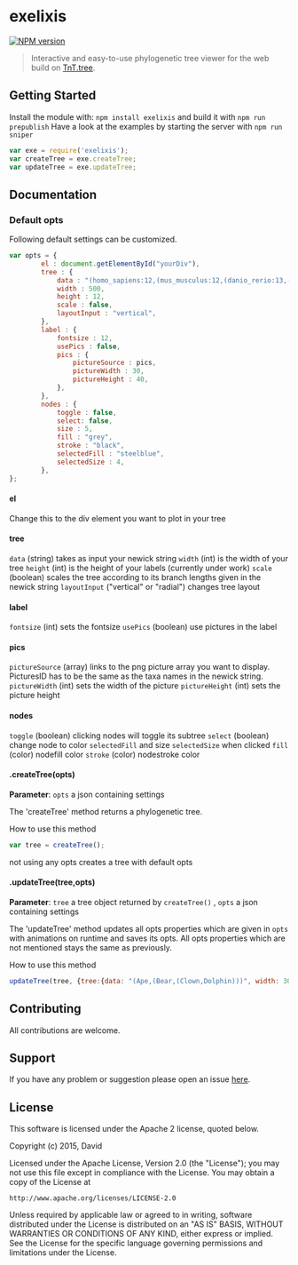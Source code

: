 # exelixis

[![NPM version](http://img.shields.io/npm/v/exelixis.svg)](https://www.npmjs.org/package/exelixis)  

> Interactive and easy-to-use phylogenetic tree viewer for the web build on [TnT.tree](https://github.com/emepyc/tnt.tree). 

## Getting Started
Install the module with: `npm install exelixis` and build it with `npm run prepublish`
Have a look at the examples by starting the server with `npm run sniper`

```javascript
var exe = require('exelixis');
var createTree = exe.createTree;
var updateTree = exe.updateTree;
```

## Documentation


### Default opts 
Following default settings can be customized. 

```javascript
var opts = {
		el : document.getElementById("yourDiv"),
		tree : {
			data : "(homo_sapiens:12,(mus_musculus:12,(danio_rerio:13,(pan_troglodytes:9,(taeniopygia_guttata:10,callithrix_jacchus:11):12):12):10);",	
			width : 500,
			height : 12,
			scale : false,
			layoutInput : "vertical",
		},
		label : {
			fontsize : 12,
			usePics : false, 
			pics : {
				pictureSource : pics,
				pictureWidth : 30,
				pictureHeight : 40,
			},
		},
		nodes : {
			toggle : false, 
			select: false, 
			size : 5,
			fill : "grey",
			stroke : "black",
			selectedFill : "steelblue",
			selectedSize : 4,
		},
};
```

#### el 
Change this to the div element you want to plot in your tree

#### tree
`data` (string) takes as input your newick string
`width` (int) is the width of your tree
`height` (int) is the height of your labels (currently under work)
`scale` (boolean) scales the tree according to its branch lengths given in the newick string
`layoutInput` ("vertical" or "radial") changes tree layout

#### label
`fontsize` (int) sets the fontsize
`usePics` (boolean) use pictures in the label

#### pics
`pictureSource` (array) links to the png picture array you want to display. PicturesID has to be the same as the taxa names in the newick string.
`pictureWidth` (int) sets the width of the picture
`pictureHeight` (int) sets the picture height

#### nodes
`toggle` (boolean) clicking nodes will toggle its subtree
`select` (boolean) change node to color `selectedFill` and size `selectedSize` when clicked
`fill` (color) nodefill color
`stroke` (color) nodestroke color



#### .createTree(opts)

**Parameter**: `opts` a json containing settings

The 'createTree' method returns a phylogenetic tree.

How to use this method

```javascript
var tree = createTree();
```

not using any opts creates a tree with default opts

#### .updateTree(tree,opts)

**Parameter**: `tree` a tree object returned by `createTree()` , `opts` a json containing settings

The 'updateTree' method updates all opts properties which are given in `opts` with animations on runtime and saves its opts.
All opts properties which are not mentioned stays the same as previously.

How to use this method

```javascript
updateTree(tree, {tree:{data: "(Ape,(Bear,(Clown,Dolphin)))", width: 300, heigth: 20}});
```

## Contributing

All contributions are welcome.

## Support

If you have any problem or suggestion please open an issue [here](https://github.com/daviddao/exelixisjs/issues).

## License 
This software is licensed under the Apache 2 license, quoted below.

Copyright (c) 2015, David

Licensed under the Apache License, Version 2.0 (the "License"); you may not
use this file except in compliance with the License. You may obtain a copy of
the License at

    http://www.apache.org/licenses/LICENSE-2.0

Unless required by applicable law or agreed to in writing, software
distributed under the License is distributed on an "AS IS" BASIS, WITHOUT
WARRANTIES OR CONDITIONS OF ANY KIND, either express or implied. See the
License for the specific language governing permissions and limitations under
the License.
